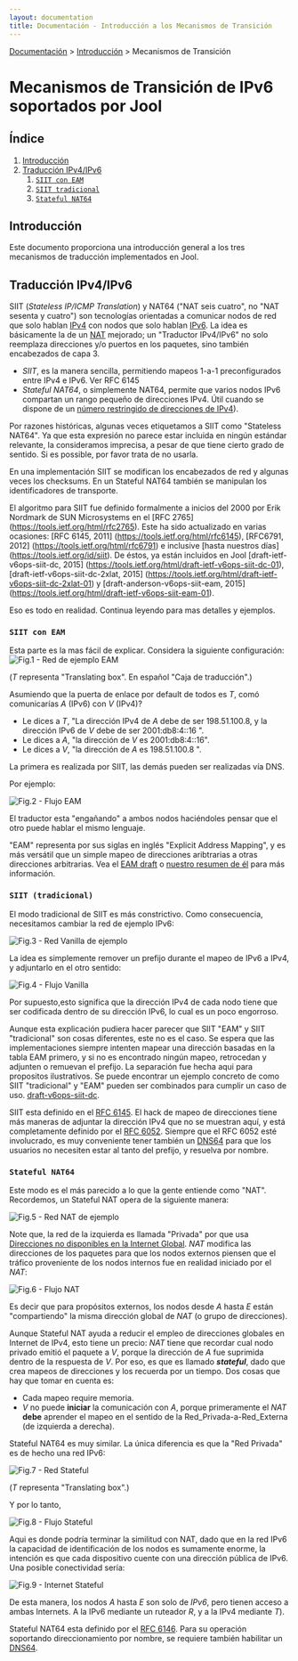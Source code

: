 ```yaml
---
layout: documentation
title: Documentación - Introducción a los Mecanismos de Transición
---
```


[Documentación](esp-doc-index.html) > [Introducción](esp-doc-index.html#introduccion) > Mecanismos de Transición

# Mecanismos de Transición de IPv6 soportados por Jool

## Índice

1. [Introducción](#introduccion)
2. [Traducción IPv4/IPv6](#traudccion-ipv4ipv6)
	1. [`SIIT con EAM`](#siit-con-eam)
    2. [`SIIT tradicional`](#siit-tradicional)
    3. [`Stateful NAT64`](#stateful-nat64)
    
## Introducción
 Este documento proporciona una introducción general a los tres mecanismos de traducción implementados en Jool.
 
## Traducción IPv4/IPv6
 
 SIIT (_Stateless IP/ICMP Translation_) y NAT64 ("NAT seis cuatro", no "NAT sesenta y cuatro") son tecnologías orientadas a comunicar nodos de red que solo hablan [IPv4](http://es.wikipedia.org/wiki/IPv4) con nodos que solo hablan [IPv6](http://es.wikipedia.org/wiki/IPv6).
 La idea es básicamente la de un [NAT](http://es.wikipedia.org/wiki/Traducci%C3%B3n_de_direcciones_de_red) mejorado; un "Traductor IPv4/IPv6" no solo reemplaza direcciones y/o puertos en los paquetes, sino también encabezados de capa 3.
 
 - *SIIT*, es la manera sencilla, permitiendo mapeos 1-a-1 preconfigurados entre IPv4 e IPv6. Ver RFC 6145
 - *Stateful NAT64*, o simplemente NAT64,  permite que varios nodos IPv6 compartan un rango pequeño de direcciones IPv4. Útil cuando se dispone de un [número restringido de direcciones de IPv4](http://es.wikipedia.org/wiki/Agotamiento_de_las_direcciones_IPv4)).
 
Por razones históricas, algunas veces etiquetamos a SIIT como "Stateless NAT64". Ya que esta expresión no parece estar incluida en ningún estándar relevante, la consideramos imprecisa, a pesar de que tiene cierto grado de sentido. Si es possible, por favor trata de no usarla.
 
En una implementación SIIT se modifican los encabezados de red y algunas veces los checksums. En un Stateful NAT64 también se manipulan los identificadores de transporte.

El algoritmo para SIIT fue definido formalmente a inicios del 2000 por Erik Nordmark de SUN Microsystems en el [RFC 2765] (https://tools.ietf.org/html/rfc2765). Este ha sido actualizado en varias ocasiones: [RFC 6145, 2011] (https://tools.ietf.org/html/rfc6145), [RFC6791, 2012] (https://tools.ietf.org/html/rfc6791) e inclusive [hasta nuestros días] (https://tools.ietf.org/id/siit). De éstos, ya están incluidos en Jool [draft-ietf-v6ops-siit-dc, 2015] (https://tools.ietf.org/html/draft-ietf-v6ops-siit-dc-01), [draft-ietf-v6ops-siit-dc-2xlat, 2015] (https://tools.ietf.org/html/draft-ietf-v6ops-siit-dc-2xlat-01) y [draft-anderson-v6ops-siit-eam, 2015] (https://tools.ietf.org/html/draft-ietf-v6ops-siit-eam-01).


 

Eso es todo en realidad. Continua leyendo para mas detalles y ejemplos.

### `SIIT con EAM`

Esta parte es la mas fácil de explicar. Considera la siguiente configuración:
![Fig.1 - Red de ejemplo EAM](images/network/eam.svg)

(_T_ representa "Translating box". En español "Caja de traducción".)

Asumiendo que la puerta de enlace por default de todos es _T_, comó comunicarías _A_ (IPv6) con _V_ (IPv4)?

- Le dices a _T_, "La dirección IPv4 de _A_ debe de ser 198.51.100.8, y la dirección IPv6 de _V_ debe de ser 2001:db8:4::16 ".
- Le dices a _A_, "la dirección de _V_ es 2001:db8:4::16".
- Le dices a _V_, "la dirección de _A_ es 198.51.100.8 ".

La primera es realizada por SIIT, las demás pueden ser realizadas vía DNS.

Por ejemplo:

![Fig.2 - Flujo EAM](images/flow/eam.svg)

El traductor esta "engañando" a ambos nodos haciéndoles pensar que el otro puede hablar el mismo lenguaje.

"EAM" representa por sus siglas en inglés "Explicit Address Mapping", y es más versátil que un simple mapeo de direcciones aribtrarias a otras direcciones arbitrarias. Vea el [EAM draft](https://tools.ietf.org/html/draft-anderson-v6ops-siit-eam-02) o [nuestro resumen de él](esp-misc-eamt.html) para más información.

### `SIIT (tradicional)`

El modo tradicional de SIIT es más constrictivo. Como consecuencia, necesitamos cambiar la red de ejemplo IPv6:

![Fig.3 - Red Vanilla de ejemplo](images/network/vanilla.svg)

La idea es simplemente remover un prefijo durante el mapeo de IPv6 a IPv4, y adjuntarlo en el otro sentido:

![Fig.4 - Flujo Vanilla](images/flow/vanilla.svg)

Por supuesto,esto significa que la dirección IPv4 de cada nodo tiene que ser codificada dentro de su dirección IPv6, lo cual es un poco engorroso.

Aunque esta explicación pudiera hacer parecer que  SIIT "EAM" y SIIT "tradicional" son cosas diferentes, este no es el caso. Se espera que las implementaciones siempre intenten mapear una dirección basadas en la tabla EAM primero, y si no es encontrado ningún mapeo, retrocedan y adjunten o remuevan el prefijo. La separación fue hecha aqui para propositos ilustrativos. Se puede encontrar un ejemplo concreto de como SIIT "tradicional" y "EAM" pueden ser combinados para cumplir un caso de uso. [draft-v6ops-siit-dc](http://tools.ietf.org/html/draft-ietf-v6ops-siit-dc-00).

SIIT esta definido en el [RFC 6145](http://tools.ietf.org/html/rfc6145). El hack de mapeo de direcciones tiene más maneras de adjuntar la dirección IPv4 que no se muestran aquí, y está completamente definido por el [RFC 6052](http://tools.ietf.org/html/rfc6052). Siempre que el RFC 6052 esté involucrado, es muy conveniente tener también un [DNS64](esp-op-dns64.html) para que los usuarios no necesiten estar al tanto del prefijo, y resuelva por nombre.

### `Stateful NAT64`

Este modo es el más parecido a lo que la gente entiende como "NAT". Recordemos, un Stateful NAT opera de la siguiente manera:

![Fig.5 - Red NAT de ejemplo](images/network/nat.svg)

Note que, la red de la izquierda es llamada "Privada" por que usa [Direcciones no disponibles en la Internet Global](http://es.wikipedia.org/wiki/Red_privada).  _NAT_ modifica las direcciones de los paquetes para que los nodos externos piensen que el tráfico proveniente de los nodos internos fue en realidad iniciado por el _NAT_:

![Fig.6 - Flujo NAT](images/flow/nat.svg)

Es decir que para propósitos externos, los nodos desde _A_ hasta _E_ están "compartiendo" la misma dirección global de _NAT_ (o grupo de direcciones).

Aunque Stateful NAT ayuda a reducir el empleo de direcciones globales en Internet de IPv4, esto tiene un precio: _NAT_ tiene que recordar cual nodo privado emitió el paquete a _V_, porque la dirección de _A_ fue suprimida dentro de la respuesta de _V_. Por eso, es que es  llamado ***stateful***, dado que crea mapeos de direcciones y los recuerda por un tiempo. Dos cosas que hay que tomar en cuenta es:

- Cada mapeo require memoria.
- _V_ no puede **iniciar** la comunicación con _A_, porque primeramente el _NAT_ **debe** aprender el mapeo en el sentido de la Red_Privada-a-Red_Externa (de izquierda a derecha).

Stateful NAT64 es muy similar. La única diferencia es que la "Red Privada" es de hecho una red IPv6:

![Fig.7 - Red Stateful](images/network/stateful.svg)

(_T_ representa "Translating box".)

Y por lo tanto,

![Fig.8 - Flujo Stateful](images/flow/stateful.svg)

Aqui es donde podría terminar la similitud con NAT, dado que en la red IPv6 la capacidad de identificación de los nodos es sumamente enorme, la intención es que cada dispositivo cuente con una dirección pública de IPv6. Una posible conectividad sería:

![Fig.9 - Internet Stateful](images/network/full.svg)

De esta manera, los nodos _A_ hasta _E_ son solo de _IPv6_, pero tienen acceso a ambas Internets. A la IPv6 mediante un ruteador _R_, y a la IPv4 mediante _T_).

Stateful NAT64 esta definido por el [RFC 6146](http://tools.ietf.org/html/rfc6146). Para su operación soportando direccionamiento por nombre, se requiere también habilitar un [DNS64](esp-op-dns64.html).


